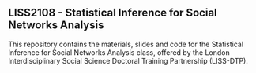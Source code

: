 ## LISS2108 - Statistical Inference for Social Networks Analysis

This repository contains the materials, slides and code for the Statistical Inference for Social Networks Analysis class, offered by the London Interdisciplinary Social Science Doctoral Training Partnership (LISS-DTP). 

